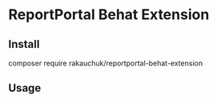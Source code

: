 # ReportPortal Behat Extension

## Install
composer require rakauchuk/reportportal-behat-extension

## Usage
